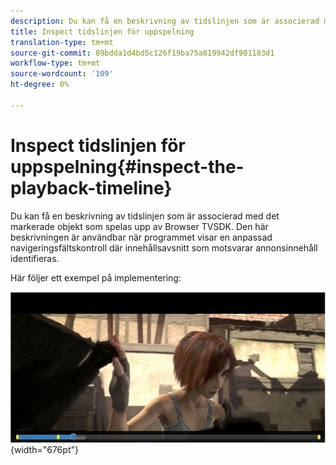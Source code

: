 ```yaml
---
description: Du kan få en beskrivning av tidslinjen som är associerad med det markerade objekt som spelas upp av Browser TVSDK. Den här beskrivningen är användbar när programmet visar en anpassad navigeringsfältskontroll där innehållsavsnitt som motsvarar annonsinnehåll identifieras.
title: Inspect tidslinjen för uppspelning
translation-type: tm+mt
source-git-commit: 89bdda1d4bd5c126f19ba75a819942df901183d1
workflow-type: tm+mt
source-wordcount: '109'
ht-degree: 0%

---
```



# Inspect tidslinjen för uppspelning{#inspect-the-playback-timeline}

Du kan få en beskrivning av tidslinjen som är associerad med det markerade objekt som spelas upp av Browser TVSDK. Den här beskrivningen är användbar när programmet visar en anpassad navigeringsfältskontroll där innehållsavsnitt som motsvarar annonsinnehåll identifieras.

Här följer ett exempel på implementering:
<!--<a id="fig_9CB8AF44F122405C9B78006ADC10F5B1"></a>-->

![](assets/timeline.png){width=&quot;676pt&quot;}

